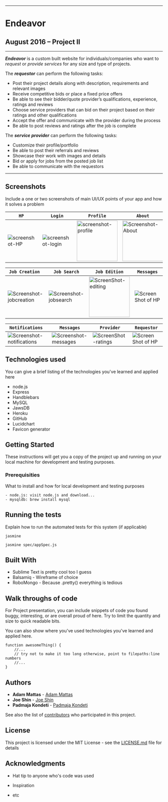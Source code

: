 ________________________________________
# Endeavor

August 2016 – Project II
---
________________________________________

***Endeavor*** is a custom built website for individuals/companies who want to *request* or *provide services* for any size and type of projects.

The ***requestor*** can perform the following tasks:  
  - Post their project details along with description, requirements and relevant images
  - Receive competitive bids or place a fixed price offers
  - Be able to see their bidder/quote provider’s qualifications, experience, ratings and reviews
  - Choose service providers that can bid on their project based on their ratings and other qualifications
  - Accept the offer and communicate with the provider during the process
  - Be able to post reviews and ratings after the job is complete

The ***service provider*** can perform the following tasks:  
  - Customize their profile/portfolio 
  - Be able to post their referrals and reviews 
  - Showcase their work with images and details
  - Bid or apply for jobs from the posted job list
  - Be able to communicate with the requestors  

________________________________________

## Screenshots
Include a one or two screenshots of main UI/UX points of your app and how it solves a problem

```HP ```  | ```Login``` |``` Profile ```|``` About ``` 
----|-----|----|----
<img align="center" src="https://cloud.githubusercontent.com/assets/3626203/18041375/0b213496-6d86-11e6-8781-2da013d893a7.PNG"  alt="screenshot-HP"/>|<img align="center" src="https://cloud.githubusercontent.com/assets/3626203/18041488/98ac8d46-6d87-11e6-9bf6-4e1923034e5e.PNG" alt="screenshot-login"/>|<img align="center" height=130px src="https://cloud.githubusercontent.com/assets/3626203/18041612/a74c268a-6d88-11e6-8cff-9f108eecfb5f.png"  alt="screenshot-profile"/>|<img align="center"  height=130px src="https://cloud.githubusercontent.com/assets/3626203/18041516/dcd94edc-6d87-11e6-8137-5ed269216565.png" alt="Screenshot-About"/>

```Job Creation ```  | ```Job Search``` |``` Job Edition ```|``` Messages ``` 
----|-----|----|----
<img align="center" src="https://cloud.githubusercontent.com/assets/3626203/18041519/e1c3cd1e-6d87-11e6-813a-8ce2b70303d8.png"  alt="Screenshot-jobcreation"/>|<img align="center" src="https://cloud.githubusercontent.com/assets/3626203/18041521/e3b7f55a-6d87-11e6-942f-9632b34b7246.PNG" alt="Screenshot-jobsearch"/>|<img align="center" height=130px src="https://cloud.githubusercontent.com/assets/3626203/18041517/deee3836-6d87-11e6-85d2-717b603da636.png"  alt="ScreenShot-editing"/>|<img align="center" src="https://cloud.githubusercontent.com/assets/3626203/18021497/bf9fe264-6bb5-11e6-8ee3-a2e56e67d032.PNG" alt="Screen Shot of HP"/>

```Notifications ```  | ```Messages``` |``` Provider ```|``` Requestor ``` 
----|-----|----|----
<img align="center" src="https://cloud.githubusercontent.com/assets/3626203/18041524/e7fded22-6d87-11e6-97e5-62b10f5d8507.png"  alt="Screenshot-notifications"/>|<img align="center" src="https://cloud.githubusercontent.com/assets/3626203/18041526/e9e20c90-6d87-11e6-9bd0-59ada5179e08.PNG" alt="Screenshot-messages"/>|<img align="center" src="https://cloud.githubusercontent.com/assets/3626203/18041528/eb4ea53e-6d87-11e6-817a-7b7422fb2955.png"  alt="ScreenShot-ratings"/>|<img align="center" src="https://cloud.githubusercontent.com/assets/3626203/18021497/bf9fe264-6bb5-11e6-8ee3-a2e56e67d032.PNG" alt="Screen Shot of HP"/>

## Technologies used
You can give a brief listing of the technologies you've learned and applied here
- node.js
- Express
- Handblebars
- MySQL
- JawsDB
- Heroku
- GitHub
- Lucidchart
- Favicon generator

## Getting Started

These instructions will get you a copy of the project up and running on your local machine for development and testing purposes.

### Prerequisities

What to install and how for local development and testing purposes

```
- node.js: visit node.js and download...
- mysqldb: brew install mysql

```

## Running the tests

Explain how to run the automated tests for this system (if applicable)

```
jasmine

jasmine spec/appSpec.js
```

## Built With

* Sublime Text is pretty cool too I guess
* Balsamiq - Wireframe of choice 
* RoboMongo - Because .pretty() everything is tedious

## Walk throughs of code
For Project presentation, you can include snippets of code you found buggy, interesting, or are overall proud of here.  Try to limit the quantity and size to quick readable bits.

You can also show where you've used technologies you've learned and applied here.

```
function awesomeThing() {
    //...
    // try not to make it too long otherwise, point to filepaths:line numbers
    //...
}
```

## Authors

* **Adam Mattas**  - [Adam Mattas](https://github.com/adamfader/)
* **Joe Shin**  - [Joe Shin](https://github.com/ZenofCoding/)
* **Padmaja Kondeti** -  [Padmaja Kondeti](https://github.com/PadmajaKondeti)

See also the list of [contributors](https://github.com/ZenofCoding/endeavor-project/graphs/contributors) who participated in this project.

## License

This project is licensed under the MIT License - see the [LICENSE.md](LICENSE.md) file for details


## Acknowledgments

* Hat tip to anyone who's code was used
* Inspiration

* etc
